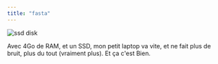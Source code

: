 ```yaml
---
title: "fasta"
---
```


![ssd disk](http://static.cyprio.net/wtf/media/ssd_small.jpg)

Avec 4Go de RAM, et un SSD, mon petit laptop va vite, et ne fait plus de
bruit, plus du tout (vraiment plus). Et ça c'est Bien.

